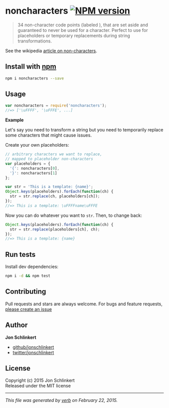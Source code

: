 # noncharacters [![NPM version](https://badge.fury.io/js/noncharacters.svg)](http://badge.fury.io/js/noncharacters)

> 34 non-character code points (labeled <not a character>), that are set aside and guaranteed to never be used for a character. Perfect to use for placeholders or temporary replacements during string transformations.

See the wikipedia [article on non-characters][wiki].

## Install with [npm](npmjs.org)

```bash
npm i noncharacters --save
```

## Usage

```js
var noncharacters = require('noncharacters');
//=> ['\uFFFF', '\uFFFE', ...]
```

**Example**

Let's say you need to transform a string but you need to temporarily replace some characters that might cause issues. 

Create your own placeholders:

```js
// arbitrary characters we want to replace, 
// mapped to placeholder non-characters
var placeholders = {
  '{': noncharacters[0],
  '}': noncharacters[1]
};

var str = 'This is a template: {name}';
Object.keys(placeholders).forEach(function(ch) {
  str = str.replace(ch, placeholders[ch]);
});
//=> This is a template: \uFFFFname\uFFFE
```
Now you can do whatever you want to `str`. Then, to change back:

```js
Object.keys(placeholders).forEach(function(ch) {
  str = str.replace(placeholders[ch], ch);
});
//=> This is a template: {name}
```


## Run tests

Install dev dependencies:

```bash
npm i -d && npm test
```

## Contributing
Pull requests and stars are always welcome. For bugs and feature requests, [please create an issue](https://github.com/jonschlinkert/noncharacters/issues)

## Author

**Jon Schlinkert**
 
+ [github/jonschlinkert](https://github.com/jonschlinkert)
+ [twitter/jonschlinkert](http://twitter.com/jonschlinkert) 

## License
Copyright (c) 2015 Jon Schlinkert  
Released under the MIT license

***

_This file was generated by [verb](https://github.com/assemble/verb) on February 22, 2015._


[wiki]: http://en.wikipedia.org/wiki/Universal_Character_Set_characters#Noncharacters
